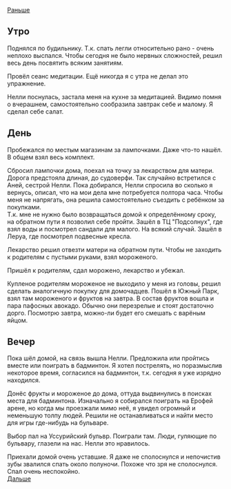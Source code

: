 [Раньше](2021.06.05.md)  
## Утро
Поднялся по будильнику. Т.к. спать легли относительно рано - очень неплохо выспался. Чтобы сегодня не было нервных сложностей, решил весь день посвятить всяким занятиям.

Провёл сеанс медитации. Ещё никогда я с утра не делал это упражнение. 

Нелли поснулась, застала меня на кухне за медитацией. Видимо помня о вчерашнем, самостоятельно сообразила завтрак себе и малому.
Я сделал себе салат.  
## День
Пробежался по местым магазинам за лампочками. Даже что-то нашёл. В общем взял весь комплект.

Сбросил лампочки дома, поехал на точку за лекарством для матери.
Дорога предстояла длиная, до судоверфи. Так случайно встретился с Аней, сестрой Нелли. Пока добирался, Нелли спросила во сколько я вернусь, описал, что на мои дела мне потребуется полтора часа. Чтобы меня не напрягать, она решила самостоятельно съездить с ребёнком за покупками.  
Т.к. мне не нужно было возвращаться домой к определённому сроку, на обратном пути я позволил себе пройти. Зашёл в ТЦ "Подсолнух", где взял воды и посмотрел сандали для малого. На всякий случай. Зашёл в Леруа, где посмотрел подвесные кресла.

Лекарство решил отвезти матери на обратном пути. Чтобы не заходить к родителям с пустыми руками, взял мороженого.

Пришёл к родителям, сдал морожено, лекарство и убежал.

Купленое родителям мороженое не выходило у меня из головы, решил сделать аналогичную покупку для домочадцев. Пошёл в Южный Парк, взял там мороженого и фруктов на завтра. В состав фруктов вошла и пара пафосных авокадо. Обычно они перезрелые и стоят достаточно дорго. Посмотрю завтра, можно-ли будет его смешать с варёным яйцом.
## Вечер
Пока шёл домой, на связь вышла Нелли. Предложила или пройтись вместе или поиграть в бадминтон. Я хотел пострелять, но поразмыслив некоторое время, согласился на бадминтон, т.к. сегодня я уже изрядно находился.

Донёс фрукты и мороженое до дома, оттуда выдвинулись в поисках места для бадминтона. Изначально я собирался поиграть на Ерофей арене, но когда мы проезжали мимо неё, я увидел огромный и неменьшую толпу людей. Решили не останавливаться и найти место для игры где-нибудь на бульваре.

Выбор пал на Уссурийский бульвр. Поиграли там. Люди, гуляющие по бульвару, глазели на нас. Нелли это нравилось.

Приехали домой очень уставшие. Я даже не сполоснулся и непочистив зубы звалился спать около полуночи. Похоже что зря не сполоснулся. Спал очень неспокойно.  
[Дальше](2021.06.07.md)
